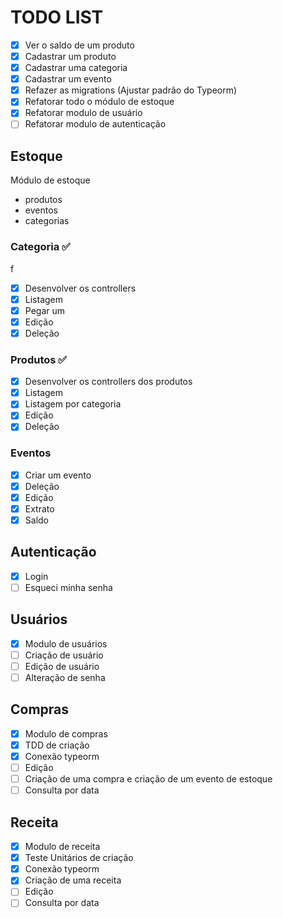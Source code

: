 # TODO LIST

- [x] Ver o saldo de um produto
- [x] Cadastrar um produto
- [x] Cadastrar uma categoria
- [x] Cadastrar um evento
- [x] Refazer as migrations (Ajustar padrão do Typeorm)
- [x] Refatorar todo o módulo de estoque
- [x] Refatorar modulo de usuário
- [ ] Refatorar modulo de autenticação

## Estoque

Módulo de estoque

- produtos
- eventos
- categorias

### Categoria ✅️
f
- [x] Desenvolver os controllers
- [x] Listagem
- [x] Pegar um
- [X] Edição
- [x] Deleção

### Produtos ✅️

- [x] Desenvolver os controllers dos produtos
- [x] Listagem
- [x] Listagem por categoria
- [X] Edição
- [x] Deleção

### Eventos 

- [x] Criar um evento
- [x] Deleção
- [x] Edição
- [x] Extrato
- [x] Saldo

## Autenticação

- [x] Login
- [ ] Esqueci minha senha

## Usuários

- [x] Modulo de usuários
- [ ] Criação de usuário
- [ ] Edição de usuário
- [ ] Alteração de senha

## Compras

- [x] Modulo de compras
- [x] TDD de criação
- [x] Conexão typeorm
- [ ] Edição
- [ ] Criação de uma compra e criação de um evento de estoque
- [ ] Consulta por data

## Receita

- [x] Modulo de receita
- [x] Teste Unitários de criação
- [x] Conexão typeorm
- [x] Criação de uma receita
- [ ] Edição
- [ ] Consulta por data
